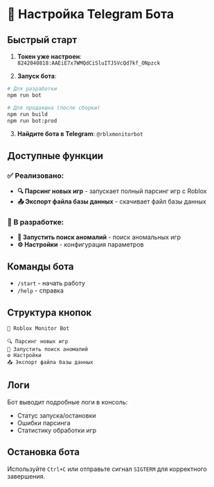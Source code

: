 # 🤖 Настройка Telegram Бота

## Быстрый старт

1. **Токен уже настроен**: `8242040818:AAEiE7x7WMQdCiSluITJSVcQd7kf_ONpzck`

2. **Запуск бота**:
```bash
# Для разработки
npm run bot

# Для продакшна (после сборки)
npm run build
npm run bot:prod
```

3. **Найдите бота в Telegram**: `@rblxmonitorbot`

## Доступные функции

### ✅ Реализовано:
- **🔍 Парсинг новых игр** - запускает полный парсинг игр с Roblox
- **📤 Экспорт файла базы данных** - скачивает файл базы данных

### 🚧 В разработке:
- **🚨 Запустить поиск аномалий** - поиск аномальных игр
- **⚙️ Настройки** - конфигурация параметров

## Команды бота

- `/start` - начать работу
- `/help` - справка

## Структура кнопок

```
🤖 Roblox Monitor Bot

🔍 Парсинг новых игр
🚨 Запустить поиск аномалий  
⚙️ Настройки
📤 Экспорт файла базы данных
```

## Логи

Бот выводит подробные логи в консоль:
- Статус запуска/остановки
- Ошибки парсинга
- Статистику обработки игр

## Остановка бота

Используйте `Ctrl+C` или отправьте сигнал `SIGTERM` для корректного завершения.
